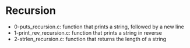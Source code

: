 # Recursion
* 0-puts_recursion.c: function that prints a string, followed by a new line
* 1-print_rev_recursion.c: function that prints a string in reverse
* 2-strlen_recursion.c: function that returns the length of a string
